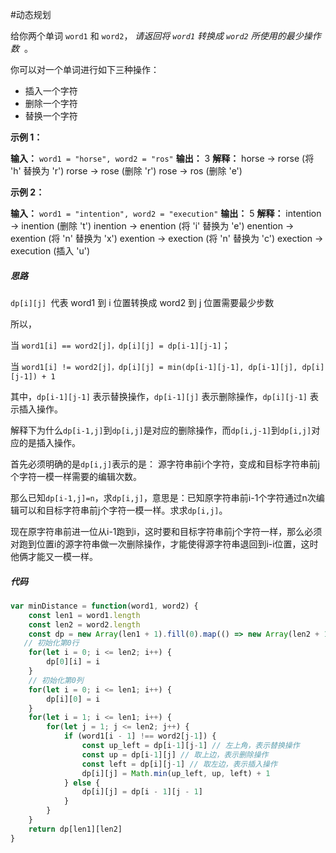 #动态规划 

给你两个单词 `word1` 和 `word2`， _请返回将 `word1` 转换成 `word2` 所使用的最少操作数_  。

你可以对一个单词进行如下三种操作：

- 插入一个字符
- 删除一个字符
- 替换一个字符

**示例 1：**

**输入：** `word1 = "horse", word2 = "ros"`
**输出：** 3
**解释：**
horse -> rorse (将 'h' 替换为 'r')
rorse -> rose (删除 'r')
rose -> ros (删除 'e')

**示例 2：**

**输入：** `word1 = "intention", word2 = "execution"`
**输出：** 5
**解释：**
intention -> inention (删除 't')
inention -> enention (将 'i' 替换为 'e')
enention -> exention (将 'n' 替换为 'x')
exention -> exection (将 'n' 替换为 'c')
exection -> execution (插入 'u')

##### 思路
`dp[i][j] `代表 word1 到 i 位置转换成 word2 到 j 位置需要最少步数

所以，

当 `word1[i] == word2[j]，dp[i][j] = dp[i-1][j-1]`；

当 `word1[i] != word2[j]，dp[i][j] = min(dp[i-1][j-1], dp[i-1][j], dp[i][j-1]) + 1`

其中，`dp[i-1][j-1]` 表示替换操作，`dp[i-1][j]` 表示删除操作，`dp[i][j-1]` 表示插入操作。

解释下为什么`dp[i-1,j]`到`dp[i,j]`是对应的删除操作，而`dp[i,j-1]`到`dp[i,j]`对应的是插入操作。

首先必须明确的是`dp[i,j]`表示的是： 源字符串前i个字符，变成和目标字符串前j个字符一模一样需要的编辑次数。

那么已知`dp[i-1,j]=n`，求`dp[i,j]`，意思是：已知原字符串前i-1个字符通过n次编辑可以和目标字符串前j个字符一模一样。求求`dp[i,j]`。

现在原字符串前进一位从i-1跑到i，这时要和目标字符串前j个字符一样，那么必须对跑到位置i的源字符串做一次删除操作，才能使得源字符串退回到i-i位置，这时他俩才能又一模一样。

##### 代码
```javascript
var minDistance = function(word1, word2) {
    const len1 = word1.length
    const len2 = word2.length
    const dp = new Array(len1 + 1).fill(0).map(() => new Array(len2 + 1).fill(0))
   // 初始化第0行
    for(let i = 0; i <= len2; i++) {
        dp[0][i] = i
    }
    // 初始化第0列
    for(let i = 0; i <= len1; i++) {
        dp[i][0] = i
    }
    for(let i = 1; i <= len1; i++) {
        for(let j = 1; j <= len2; j++) {
            if (word1[i - 1] !== word2[j-1]) {
                const up_left = dp[i-1][j-1] // 左上角，表示替换操作
                const up = dp[i-1][j] // 取上边，表示删除操作
                const left = dp[i][j-1] // 取左边，表示插入操作
                dp[i][j] = Math.min(up_left, up, left) + 1
            } else {
                dp[i][j] = dp[i - 1][j - 1]
            }
        }
    }
    return dp[len1][len2]
}
```
